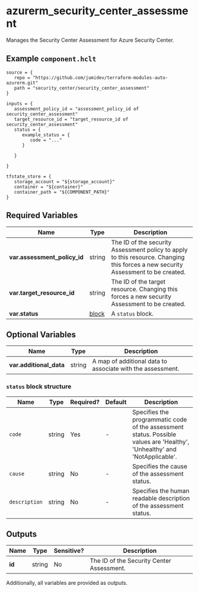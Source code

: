 # azurerm_security_center_assessment

Manages the Security Center Assessment for Azure Security Center.

## Example `component.hclt`

```hcl
source = {
   repo = "https://github.com/jumidev/terraform-modules-auto-azurerm.git" 
   path = "security_center/security_center_assessment" 
}

inputs = {
   assessment_policy_id = "assessment_policy_id of security_center_assessment" 
   target_resource_id = "target_resource_id of security_center_assessment" 
   status = {
      example_status = {
         code = "..."   
      }
  
   }
 
}

tfstate_store = {
   storage_account = "${storage_account}" 
   container = "${container}" 
   container_path = "${COMPONENT_PATH}" 
}

```

## Required Variables

| Name | Type |  Description |
| ---- | --------- |  ----------- |
| **var.assessment_policy_id** | string |  The ID of the security Assessment policy to apply to this resource. Changing this forces a new security Assessment to be created. | 
| **var.target_resource_id** | string |  The ID of the target resource. Changing this forces a new security Assessment to be created. | 
| **var.status** | [block](#status-block-structure) |  A `status` block. | 

## Optional Variables

| Name | Type |  Description |
| ---- | --------- |  ----------- |
| **var.additional_data** | string |  A map of additional data to associate with the assessment. | 

### `status` block structure

| Name | Type | Required? | Default | Description |
| ---- | ---- | --------- | ------- | ----------- |
| `code` | string | Yes | - | Specifies the programmatic code of the assessment status. Possible values are 'Healthy', 'Unhealthy' and 'NotApplicable'. |
| `cause` | string | No | - | Specifies the cause of the assessment status. |
| `description` | string | No | - | Specifies the human readable description of the assessment status. |



## Outputs

| Name | Type | Sensitive? | Description |
| ---- | ---- | --------- | --------- |
| **id** | string | No  | The ID of the Security Center Assessment. | 

Additionally, all variables are provided as outputs.
